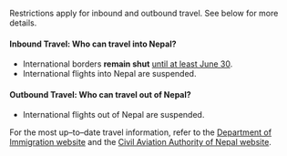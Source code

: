 Restrictions apply for inbound and outbound travel. See below for more details.

#### Inbound Travel: Who can travel into Nepal?

- International borders **remain shut** [until at least June 30](http://www.nepalimmigration.gov.np/post/notice-regarding-temporary-shutdown-of-visa-services-sunday-31st-may-2020).
- International flights into Nepal are suspended.

#### Outbound Travel: Who can travel out of Nepal?

- International flights out of Nepal are suspended.

For the most up–to–date travel information, refer to the [Department of Immigration website](http://www.nepalimmigration.gov.np/) and the [Civil Aviation Authority of Nepal website](http://caanepal.gov.np/news/category/news).
